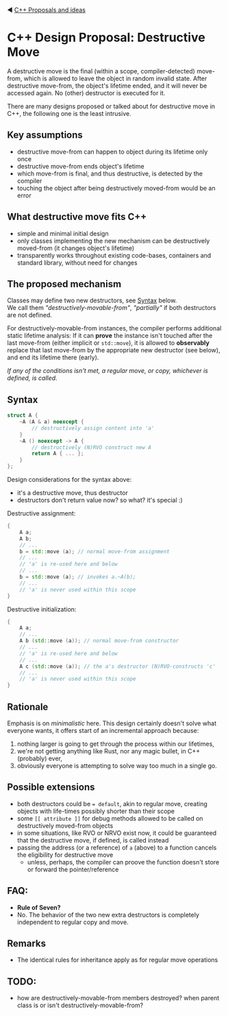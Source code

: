 ﻿:arrow_backward: [C++ Proposals and ideas](README.md)

# C++ Design Proposal: Destructive Move

A destructive move is the final (within a scope, compiler-detected) move-from, which is allowed to leave the object in random invalid state.
After destructive move-from, the object's lifetime ended, and it will never be accessed again.
No (other) destructor is executed for it.

There are many designs proposed or talked about for destructive move in C++, the following one is the least intrusive.

## Key assumptions

* destructive move-from can happen to object during its lifetime only once
* destructive move-from ends object's lifetime
* which move-from is final, and thus destructive, is detected by the compiler
* touching the object after being destructively moved-from would be an error

## What destructive move fits C++

* simple and minimal initial design
* only classes implementing the new mechanism can be destructively moved-from (it changes object's lifetime)
* transparently works throughout existing code-bases, containers and standard library, without need for changes

## The proposed mechanism

Classes may define two new destructors, see [Syntax](#Syntax) below.  
We call them *"destructively-movable-from"*, *"partially"* if both destructors are not defined.

For destructively-movable-from instances, the compiler performs additional static lifetime analysis:
If it can **prove** the instance isn't touched after the last move-from (either implicit or `std::move`),
it is allowed to **observably** replace that last move-from by the appropriate new destructor (see below),
and end its lifetime there (early).

*If any of the conditions isn't met, a regular move, or copy, whichever is defined, is called.*

## Syntax

```cpp
struct A {
    ~A (A & a) noexcept {
        // destructively assign content into 'a'
    }
    ~A () noexcept -> A {
        // destructively (N)RVO construct new A
        return A { ... };
    }
};
```

Design considerations for the syntax above:

* it's a destructive move, thus destructor
* destructors don't return value now? so what? it's special :)

Destructive assignment:

```cpp
{
    A a;
    A b;
    // ...
    b = std::move (a); // normal move-from assignment
    // ...
    // 'a' is re-used here and below
    // ...
    b = std::move (a); // invokes a.~A(b);
    // ...
    // 'a' is never used within this scope
}
```

Destructive initialization:

```cpp
{
    A a;
    // ...
    A b (std::move (a)); // normal move-from constructor
    // ...
    // 'a' is re-used here and below
    // ...
    A c (std::move (a)); // the a's destructor (N)RVO-constructs 'c'
    // ...
    // 'a' is never used within this scope
}
```

## Rationale

Emphasis is on *minimalistic* here. This design certainly doesn't solve what everyone wants, it offers start of an incremental approach because:
1. nothing larger is going to get through the process within our lifetimes,
2. we're not getting anything like Rust, nor any magic bullet, in C++ (probably) ever,
3. obviously everyone is attempting to solve way too much in a single go.

## Possible extensions
* both destructors could be `= default`, akin to regular move, creating objects with life-times possibly shorter than their scope
* some `[[ attribute ]]` for debug methods allowed to be called on destructively moved-from objects
* in some situations, like RVO or NRVO exist now, it could be guaranteed that the destructive move, if defined, is called instead
* passing the address (or a reference) of `a` (above) to a function cancels the eligibility for destructive move
   * unless, perhaps, the compiler can proove the function doesn't store or forward the pointer/reference

## FAQ:
* **Rule of Seven?**
* No. The behavior of the two new extra destructors is completely independent to regular copy and move.

## Remarks
* The identical rules for inheritance apply as for regular move operations

## TODO:
* how are destructively-movable-from members destroyed? when parent class is or isn't destructively-movable-from?
